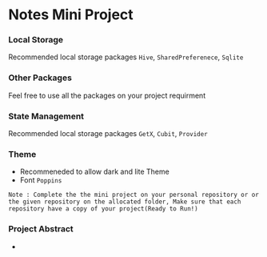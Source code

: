 # Notes Mini Project

### Local Storage
Recommended local storage packages `Hive`, `SharedPreferenece`, `Sqlite`

### Other Packages

Feel free to use all the packages on your project requirment


### State Management
Recommended local storage packages `GetX`, `Cubit`, `Provider` 

### Theme 
- Recommeneded to allow dark and lite Theme 
- Font `Poppins`

`Note : Complete the the mini project on your personal repository or or the given repository on the allocated folder, Make sure that each repository have a copy of your project(Ready to Run!)`

### Project Abstract

- 
